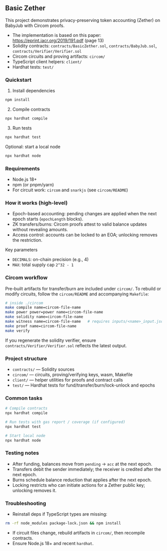 ## Basic Zether

This project demonstrates privacy-preserving token accounting (Zether) on BabyJub with Circom proofs.

- The implementation is based on this paper: https://eprint.iacr.org/2019/191.pdf (page 13)
- Solidity contracts: `contracts/BasicZether.sol`, `contracts/BabyJub.sol`, `contracts/Verifier/Verifier.sol`
- Circom circuits and proving artifacts: `circom/`
- TypeScript client helpers: `client/`
- Hardhat tests: `test/`

### Quickstart

1. Install dependencies

```bash
npm install
```

2. Compile contracts

```bash
npx hardhat compile
```

3. Run tests

```bash
npx hardhat test
```

Optional: start a local node

```bash
npx hardhat node
```

### Requirements

- Node.js 18+
- npm (or pnpm/yarn)
- For circuit work: `circom` and `snarkjs` (see `circom/README`)

### How it works (high-level)

- Epoch-based accounting: pending changes are applied when the next epoch starts (`epochLength` blocks).
- ZK transfers/burns: Circom proofs attest to valid balance updates without revealing amounts.
- Access control: accounts can be locked to an EOA; unlocking removes the restriction.

Key parameters

- `DECIMALS`: on-chain precision (e.g., 4)
- `MAX`: total supply cap `2^32 - 1`

### Circom workflow

Pre-built artifacts for transfer/burn are included under `circom/`. To rebuild or modify circuits, follow the `circom/README` and accompanying `Makefile`:

```bash
# inside ./circom
make compile name=circom-file-name
make power power=power name=circom-file-name
make solidity name=circom-file-name
make witness name=circom-file-name   # requires inputs/<name>_input.json
make proof name=circom-file-name
make verify
```

If you regenerate the solidity verifier, ensure `contracts/Verifier/Verifier.sol` reflects the latest output.

### Project structure

- `contracts/` — Solidity sources
- `circom/` — circuits, proving/verifying keys, wasm, Makefile
- `client/` — helper utilities for proofs and contract calls
- `test/` — Hardhat tests for fund/transfer/burn/lock-unlock and epochs

### Common tasks

```bash
# Compile contracts
npx hardhat compile

# Run tests with gas report / coverage (if configured)
npx hardhat test

# Start local node
npx hardhat node
```

### Testing notes

- After funding, balances move from `pending` → `acc` at the next epoch.
- Transfers debit the sender immediately; the receiver is credited after the next epoch.
- Burns schedule balance reduction that applies after the next epoch.
- Locking restricts who can initiate actions for a Zether public key; unlocking removes it.

### Troubleshooting

- Reinstall deps if TypeScript types are missing:

```bash
rm -rf node_modules package-lock.json && npm install
```

- If circuit files change, rebuild artifacts in `circom/`, then recompile contracts.
- Ensure Node.js 18+ and recent `hardhat`.
